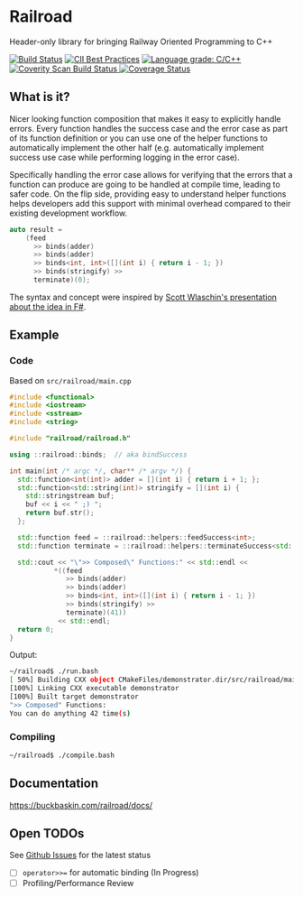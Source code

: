 # Railroad

Header-only library for bringing Railway Oriented Programming to C++

[![Build Status](https://travis-ci.com/buckbaskin/railroad.svg?branch=master)](https://travis-ci.com/buckbaskin/railroad)
[![CII Best Practices](https://bestpractices.coreinfrastructure.org/projects/3427/badge)](https://bestpractices.coreinfrastructure.org/projects/3427)
[![Language grade: C/C++](https://img.shields.io/lgtm/grade/cpp/g/buckbaskin/railroad.svg?logo=lgtm&logoWidth=18)](https://lgtm.com/projects/g/buckbaskin/railroad/context:cpp)
<a href="https://scan.coverity.com/projects/buckbaskin-railroad">
  <img alt="Coverity Scan Build Status"
       src="https://scan.coverity.com/projects/19893/badge.svg"/>
</a>
[![Coverage Status](https://coveralls.io/repos/github/buckbaskin/railroad/badge.svg?branch=master)](https://coveralls.io/github/buckbaskin/railroad?branch=master)

## What is it?

Nicer looking function composition that makes it easy to explicitly handle errors. Every function handles the success case and the error case as part of its function definition or you can use one of the helper functions to automatically implement the other half (e.g. automatically implement success use case while performing logging in the error case).

Specifically handling the error case allows for verifying that the errors that a function can produce are going to be handled at compile time, leading to safer code. On the flip side, providing easy to understand helper functions helps developers add this support with minimal overhead compared to their existing development workflow.

```C++
auto result =
    (feed
      >> binds(adder)
      >> binds(adder)
      >> binds<int, int>([](int i) { return i - 1; })
      >> binds(stringify) >>
      terminate)(0);
```

The syntax and concept were inspired by [Scott Wlaschin's presentation about the idea in F#](https://fsharpforfunandprofit.com/rop/).

## Example

### Code

Based on `src/railroad/main.cpp`

```C++
#include <functional>
#include <iostream>
#include <sstream>
#include <string>

#include "railroad/railroad.h"

using ::railroad::binds;  // aka bindSuccess

int main(int /* argc */, char** /* argv */) {
  std::function<int(int)> adder = [](int i) { return i + 1; };
  std::function<std::string(int)> stringify = [](int i) {
    std::stringstream buf;
    buf << i << " ;) ";
    return buf.str();
  };

  std::function feed = ::railroad::helpers::feedSuccess<int>;
  std::function terminate = ::railroad::helpers::terminateSuccess<std::string>;

  std::cout << "\">> Composed\" Functions:" << std::endl <<
           *((feed
              >> binds(adder)
              >> binds(adder)
              >> binds<int, int>([](int i) { return i - 1; })
              >> binds(stringify) >>
              terminate)(41))
            << std::endl;
  return 0;
}
```

Output:

```bash
~/railroad$ ./run.bash
[ 50%] Building CXX object CMakeFiles/demonstrator.dir/src/railroad/main.cpp.o
[100%] Linking CXX executable demonstrator
[100%] Built target demonstrator
">> Composed" Functions:
You can do anything 42 time(s)
```

### Compiling

```bash
~/railroad$ ./compile.bash
```

## Documentation

https://buckbaskin.com/railroad/docs/

## Open TODOs

See [Github Issues](https://github.com/buckbaskin/railroad/issues) for the latest status

- [ ] `operator>>=` for automatic binding (In Progress)
- [ ] Profiling/Performance Review
